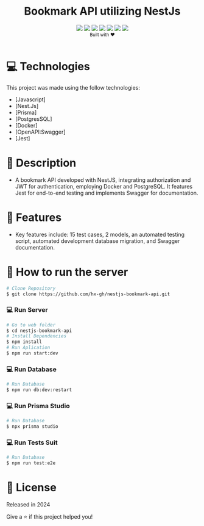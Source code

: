 <div align="center">
    <h1>Bookmark API utilizing NestJs</h1>
</div>
<div align="center">    
    <img src="https://img.shields.io/badge/javascript-%23323330.svg?style=for-the-badge&logo=javascript&logoColor=%23F7DF1E">
    <img src="https://img.shields.io/badge/nestjs-%23E0234E.svg?style=for-the-badge&logo=nestjs&logoColor=white">
    <img src="https://img.shields.io/badge/Prisma-3982CE?style=for-the-badge&logo=Prisma&logoColor=white">
    <img src="https://img.shields.io/badge/postgres-%23316192.svg?style=for-the-badge&logo=postgresql&logoColor=white">
    <img src="https://img.shields.io/badge/docker-%230db7ed.svg?style=for-the-badge&logo=docker&logoColor=white">
    <img src="https://img.shields.io/badge/-Swagger-%23Clojure?style=for-the-badge&logo=swagger&logoColor=white">
    <img src="https://img.shields.io/badge/-jest-%23C21325?style=for-the-badge&logo=jest&logoColor=white">
</div>
<div align="center">
  <sub>Built with ❤︎</br>
  </sub>
</div>
<br/>

# :computer: Technologies

This project was made using the follow technologies:

-   [Javascript]
-   [Nest.Js]
-   [Prisma]
-   [PostgresSQL]
-   [Docker]
-   [OpenAPI:Swagger]
-   [Jest]

# :speech_balloon: Description

-   A bookmark API developed with NestJS, integrating authorization and JWT for authentication, employing Docker and PostgreSQL. It features Jest for end-to-end testing and implements Swagger for documentation.

# :rocket: Features

-   Key features include: 15 test cases, 2 models, an automated testing script, automated development database migration, and Swagger documentation.

# :construction_worker: How to run the server

```bash
# Clone Repository
$ git clone https://github.com/hx-gh/nestjs-bookmark-api.git
```

### 💻 Run Server

```bash
# Go to web folder
$ cd nestjs-bookmark-api
# Install Dependencies
$ npm install
# Run Aplication
$ npm run start:dev
```

### 💻 Run Database

```bash
# Run Database
$ npm run db:dev:restart
```

### 💻 Run Prisma Studio

```bash
# Run Database
$ npx prisma studio
```

### 💻 Run Tests Suit

```bash
# Run Database
$ npm run test:e2e
```

# :closed_book: License

Released in 2024

Give a ⭐️ if this project helped you!
